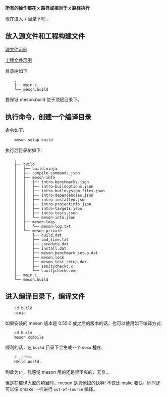 
<strong> 所有的操作都在 x 路径或相对于 x 路径执行 </strong>

现在进入 x 目录下吧...


## 放入源文件和工程构建文件

[源文件示例](tests/main.c)

[工程文件示例](tests/meson.build)

目录树如下:
```
    .
    ├── main.c
    └── meson.build
```
要保证 meson.build 位于顶层目录下。

## 执行命令，创建一个编译目录

命令如下:
```sh
    meson setup build
```

执行后目录树如下:
```
    .
    ├── build
    │   ├── build.ninja
    │   ├── compile_commands.json
    │   ├── meson-info
    │   │   ├── intro-benchmarks.json
    │   │   ├── intro-buildoptions.json
    │   │   ├── intro-buildsystem_files.json
    │   │   ├── intro-dependencies.json
    │   │   ├── intro-installed.json
    │   │   ├── intro-projectinfo.json
    │   │   ├── intro-targets.json
    │   │   ├── intro-tests.json
    │   │   └── meson-info.json
    │   ├── meson-logs
    │   │   └── meson-log.txt
    │   └── meson-private
    │       ├── build.dat
    │       ├── cmd_line.txt
    │       ├── coredata.dat
    │       ├── install.dat
    │       ├── meson_benchmark_setup.dat
    │       ├── meson.lock
    │       ├── meson_test_setup.dat
    │       ├── sanitycheckc.c
    │       └── sanitycheckc.exe
    ├── main.c
    └── meson.build
```


## 进入编译目录下，编译文件

```sh
    cd build
    ninja
```

如果安装的 meson 版本是 0.55.0 或之后的版本的话，也可以使用如下编译方式:
```
    cd build
    meson compile
```


顺利的话，在 `build` 目录下会生成一个 `demo` 程序:
```sh
    # ./demo
    Hello World.
```

到此为止，我感觉 meson 用的还是很不爽的，无奈...

但是在编译大型的项目时，meson 是真他娘的快啊! 不仅比 make 要快，同时还可以像 cmake 一样进行 `out-of-source` 编译。
